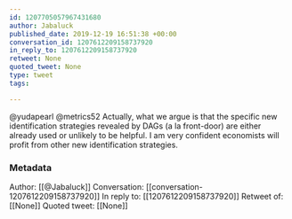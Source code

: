 ```yaml
---
id: 1207705057967431680
author: Jabaluck
published_date: 2019-12-19 16:51:38 +00:00
conversation_id: 1207612209158737920
in_reply_to: 1207612209158737920
retweet: None
quoted_tweet: None
type: tweet
tags:

---
```


@yudapearl @metrics52 Actually, what we argue is that the specific new identification strategies revealed by DAGs (a la front-door) are either already used or unlikely to be helpful. I am very confident economists will profit from other new identification strategies.

### Metadata

Author: [[@Jabaluck]]
Conversation: [[conversation-1207612209158737920]]
In reply to: [[1207612209158737920]]
Retweet of: [[None]]
Quoted tweet: [[None]]
